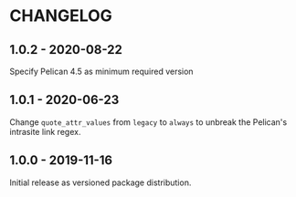 CHANGELOG
=========

1.0.2 - 2020-08-22
------------------

Specify Pelican 4.5 as minimum required version

1.0.1 - 2020-06-23
------------------

Change `quote_attr_values` from `legacy` to `always` to unbreak the Pelican's intrasite link regex.

1.0.0 - 2019-11-16
------------------

Initial release as versioned package distribution.
